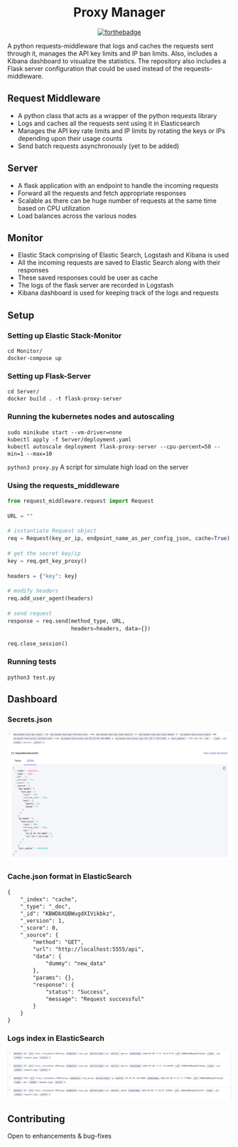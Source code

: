 <div align='center'>
  
# Proxy Manager

[![forthebadge](https://forthebadge.com/images/badges/you-didnt-ask-for-this.svg)](https://forthebadge.com)

</div>

A python requests-middleware that logs and caches the requests sent through it, manages the API key limits and IP ban limits. Also, includes a Kibana dashboard to visualize the statistics. The repository also includes a Flask server configuration that could be used instead of the requests-middleware.

## Request Middleware

* A python class that acts as a wrapper of the python requests library
* Logs and caches all the requests sent using it in Elasticsearch
* Manages the API key rate limits and IP limits by rotating the keys or IPs depending upon their usage counts
* Send batch requests asynchronously (yet to be added)

## Server

* A flask application with an endpoint to handle the incoming requests
* Forward all the requests and fetch appropriate responses
* Scalable as there can be huge number of requests at the same time based on CPU utilization
* Load balances across the various nodes

## Monitor

* Elastic Stack comprising of Elastic Search, Logstash and Kibana is used
* All the incoming requests are saved to Elastic Search along with their responses
* These saved responses could be user as cache
* The logs of the flask server are recorded in Logstash
* Kibana dashboard is used for keeping track of the logs and requests

## Setup

### Setting up Elastic Stack-Monitor
```
cd Monitor/
docker-compose up
```

### Setting up Flask-Server
```
cd Server/
docker build . -t flask-proxy-server
```

### Running the kubernetes nodes and autoscaling
```
sudo minikube start --vm-driver=none
kubectl apply -f Server/deployment.yaml
kubectl autoscale deployment flask-proxy-server --cpu-percent=50 --min=1 --max=10
```

`python3 proxy.py` A script for simulate high load on the server 


### Using the requests_middleware
```py
from request_middleware.request import Request

URL = ""

# instantiate Request object
req = Request(key_or_ip, endpoint_name_as_per_config_json, cache=True)

# get the secret key/ip
key = req.get_key_proxy()

headers = {"key": key}

# modify headers
req.add_user_agent(headers)

# send request
response = req.send(method_type, URL,
                    headers=headers, data={})

req.close_session()
```

### Running tests
```
python3 test.py
```

## Dashboard

### Secrets.json
![secrets.json](./assets/secrets.png)

### Cache.json format in ElasticSearch
```
{
    "_index": "cache",
    "_type": "_doc",
    "_id": "KBWDbXQBWugdXIVikbkz",
    "_version": 1,
    "_score": 0,
    "_source": {
        "method": "GET",
        "url": "http://localhost:5555/api",
        "data": {
            "dummy": "new_data"
        },
        "params": {},
        "response": {
            "status": "Success",
            "message": "Request successful" 
        }
    }
}
```

### Logs index in ElasticSearch
![secrets.json](./assets/logs.png)

## Contributing

Open to enhancements & bug-fixes
